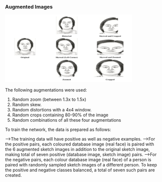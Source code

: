 ### Augmented Images

![result](https://github.com/ParthMehta15/Face-Sketch-Detection-Using-Siamese-Network/blob/main/images/augmented.png "Augmented")



The following augmentations were used:

1. Random zoom (between 1.3x to 1.5x)
2. Random skew.
3. Random distortions with a 4x4 window.
4. Random crops containing 80-90% of the image
5. Random combinations of all these four augmentations

To train the network, the data is prepared as follows:

-->The training data will have positive as well as negative examples.
-->For the positive pairs, each coloured database image (real face) is paired with the 6 augmented sketch images in addition to the original sketch image, making total of seven positive (database image, sketch image) pairs.
-->For the negative pairs, each colour database image (real face) of a person is paired with randomly sampled sketch images of a different person. To keep the positive and negative classes balanced, a total of seven such pairs are created.
